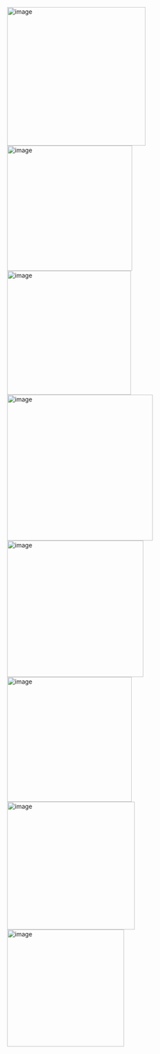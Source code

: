<img width="322" alt="image" src="https://github.com/user-attachments/assets/671ea109-39f0-4e8e-84ea-93e252ad5f50">
<img width="291" alt="image" src="https://github.com/user-attachments/assets/b43c7d59-649b-40ec-bf9d-6eb8c0399595">
<img width="288" alt="image" src="https://github.com/user-attachments/assets/6a0641aa-609b-455e-9774-2a0d83b8e1c1">
<img width="339" alt="image" src="https://github.com/user-attachments/assets/3da1fc1c-1fdf-4ea4-86f4-598da0a04647">
<img width="317" alt="image" src="https://github.com/user-attachments/assets/e9838305-b8b1-4714-9601-711214873a6b">
<img width="290" alt="image" src="https://github.com/user-attachments/assets/c72edcf9-9379-46c1-9db6-86d4e9538901">
<img width="297" alt="image" src="https://github.com/user-attachments/assets/7be3ffd1-f50a-4c71-ac71-85113289a952">
<img width="272" alt="image" src="https://github.com/user-attachments/assets/1ffe8fb5-96b6-491f-9b45-aa659e495ad7">
